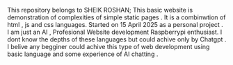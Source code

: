 This repository belongs to SHEIK ROSHAN; 
This basic website is demonstration of complexities of simple static pages .
It is a combinwtion of html , js and css languages.
Started on 15 April 2025 as a personal project .
I am just an AI , Profesional Website development Raspberrypi enthusiast. 
I dont know the depths of these languages but could achive only by Chatgpt .
I belive any begginer could achive this type of web development using basic language and some experience of AI chatting .